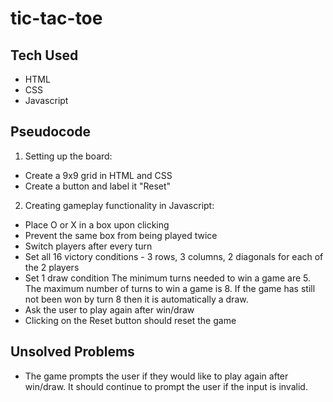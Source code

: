 # tic-tac-toe

## Tech Used

-   HTML
-   CSS
-   Javascript

## Pseudocode

1. Setting up the board:

-   Create a 9x9 grid in HTML and CSS
-   Create a button and label it "Reset"

2. Creating gameplay functionality in Javascript:

-   Place O or X in a box upon clicking
-   Prevent the same box from being played twice
-   Switch players after every turn
-   Set all 16 victory conditions - 3 rows, 3 columns, 2 diagonals for each of the 2 players
-   Set 1 draw condition
    The minimum turns needed to win a game are 5. The maximum number of turns to win a game is 8. If the game has still not been won by turn 8 then it is automatically a draw.
-   Ask the user to play again after win/draw
-   Clicking on the Reset button should reset the game

## Unsolved Problems

-   The game prompts the user if they would like to play again after win/draw. It should continue to prompt the user if the input is invalid.
